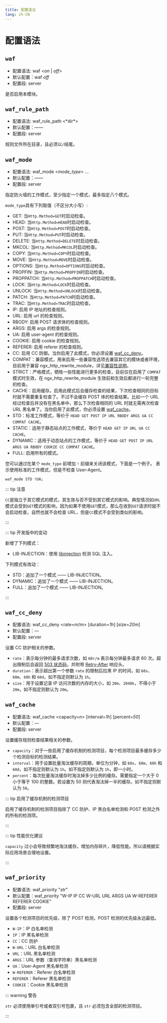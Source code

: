 ```yaml
---
title: 配置语法
lang: zh-CN
---
```


# 配置语法

## `waf`

* 配置语法: waf \<*on* | *off*\>
* 默认配置：waf *off*
* 配置段: server

是否启用本模块。

## `waf_rule_path`

* 配置语法: waf_rule_path <\*dir*\>
* 默认配置：——
* 配置段: server

规则文件所在目录，且必须以`/`结尾。

## `waf_mode`

* 配置语法: waf_mode \<*mode_type*\> ...
* 默认配置：——
* 配置段: server

指定防火墙的工作模式，至少指定一个模式，最多指定八个模式。

`mode_type`具有下列取值（不区分大小写）:
* GET: 当`Http.Method=GET`时启动检查。
* HEAD: 当`Http.Method=HEAD`时启动检查。
* POST: 当`Http.Method=POST`时启动检查。
* PUT: 当`Http.Method=PUT`时启动检查。
* DELETE: 当`Http.Method=DELETE`时启动检查。
* MKCOL: 当`Http.Method=MKCOL`时启动检查。
* COPY: 当`Http.Method=COPY`时启动检查。
* MOVE: 当`Http.Method=MOVE`时启动检查。
* OPTIONS: 当`Http.Method=OPTIONS`时启动检查。
* PROPFIN: 当`Http.Method=PROPFIN`时启动检查。
* PROPPATCH: 当`Http.Method=PROPPATCH`时启动检查。
* LOCK: 当`Http.Method=LOCK`时启动检查。
* UNLOCK: 当`Http.Method=UNLOCK`时启动检查。
* PATCH: 当`Http.Method=PATCH`时启动检查。
* TRAC: 当`Http.Method=TRAC`时启动检查。
* IP: 启用 IP 地址的检查规则。
* URL: 启用 url 的检查规则。
* RBODY: 启用 POST 请求体的检查规则。
* ARGS: 启用 args 的检查规则。
* UA: 启用 user-agent 的检查规则。
* COOKIE: 启用 cookie 的检查规则。
* REFERER: 启用 referer 的检查规则。
* CC: 启用 CC 防御。当你启用了此模式，你必须设置 [waf_cc_deny](#waf-cc-deny)。
* COMPAT：兼容模式，用来启用一些兼容性选项去兼容其它的模块或者环境，目前用于兼容 ngx_http_rewrite_module，详见[兼容性说明](/zh-cn/guide/compatibility.md)。
* STRICT：严格模式，牺牲一些性能进行更多的检查，目前仅在启用了 `COMPAT` 模式时生效，在 ngx_http_rewrite_module 生效前和生效后都进行一轮完整的检查。
* CACHE：启用缓存。启用此模式后会缓存检查的结果，下次检查相同的目标时就不需要重复检查了。不过不会缓存 POST 体的检查结果。比如一个 URL 经过检查后并没有在黑名单中，那么下次检查相同的 URL 时就无需再次检查 URL 黑名单了。当你启用了此模式，你必须设置 [waf_cache](#waf-cache)。
* STD：标准工作模式，等价于 `HEAD GET POST IP URL RBODY ARGS UA CC COMPAT CACHE`。
* STATIC：适用于静态站点的工作模式，等价于 `HEAD GET IP URL UA CC CACHE`。
* DYNAMIC：适用于动态站点的工作模式，等价于 `HEAD GET POST IP URL ARGS UA RBODY COOKIE CC COMPAT CACHE`。
* FULL: 启用所有的模式。

您可以通过在某个 `mode_type` 前增加 `!` 前缀来关闭该模式，下面是一个例子。
表示使用标准的工作模式，但是不检查 User-Agent。

```nginx
waf_mode STD !UA;
```

::: tip 注意

`CC`是独立于其它模式的模式，其生效与否不受到其它模式的影响。典型情况如`URL`模式会受到`GET`模式的影响，因为如果不使用`GET`模式，那么在收到`GET`请求时就不会启动检查，自然也就不会检查 URL，但是`CC`模式不会受到类似的影响。

:::


::: tip 开发版中的变动

新增了下列模式：

* LIB-INJECTION：使用 [libinjection](https://github.com/client9/libinjection) 检测 SQL 注入。

下列模式有改动：

* STD：追加了一个模式 —— LIB-INJECTION。
* DYNAMIC：追加了一个模式 —— LIB-INJECTION。
* FULL：追加了一个模式 —— LIB-INJECTION。

:::


## `waf_cc_deny`

* 配置语法: waf_cc_deny \<rate=*n*r/m\> \[duration=*1h*\] \[size=*20m*\]
* 默认配置：—
* 配置段: server

设置 CC 防护相关的参数。

* `rate`：表示每分钟的最多请求次数，如 `60r/m` 表示每分钟最多请求 60 次。超出限制后会返回 [503 状态码](https://developer.mozilla.org/zh-CN/docs/Web/HTTP/Status/503)，并附带 [Retry-After](https://developer.mozilla.org/zh-CN/docs/Web/HTTP/Headers/Retry-After) 响应头。
* `duration`：表示超出第一个参数 `rate` 的限制后拉黑 IP 的时间，如 `60s`、`60m`、`60h` 和 `60d`，如不指定则默认为 `1h`。
* `size`：用于设置记录 IP 访问次数的内存的大小，如 `20m`、`2048k`，不得小于 `20m`，如不指定则默认为 `20m`。



## `waf_cache`

* 配置语法: waf_cache \<capacity=*n*\> \[interval=*1h*\] \[percent=*50*\]
* 默认配置：—
* 配置段: server

设置缓存规则检查结果相关的参数。

* `capacity`：对于一些启用了缓存机制的检测项目，每个检测项目最多缓存多少个检测目标的检测结果。
* `interval`：用于设置批量淘汰缓存的周期，单位为分钟，如 `60s`、`60m`、`60h` 和 `60d`，如不指定则默认为 `1h`。如不指定则默认为 `1h`，即一小时。
* `percent`：每次批量淘汰缓存时淘汰掉多少比例的缓存。需要指定一个大于 0 小于等于 100 的整数。若设置为 50 则代表淘汰掉一半的缓存。如不指定则默认为 `50`。



::: tip 启用了缓存机制的检测项目

启用了缓存机制的检测项目指除了 CC 防护、IP 黑白名单检测和 POST 检测之外的所有的检测项。

:::

::: tip 性能优化建议

`capacity` 过小会导致频繁地淘汰缓存，增加内存碎片，降低性能。所以请根据实际应用场景合理地设置。

:::


## `waf_priority`

* 配置语法: waf_priority "*str*"
* 默认配置：waf_priority "W-IP IP CC W-URL URL ARGS UA W-REFERER REFERER COOKIE"
* 配置段: server

设置各个检测项目的优先级，除了 POST 检测，POST 检测的优先级永远最低。

* `W-IP`：IP 白名单检测
* `IP`：IP 黑名单检测
* `CC`：CC 防护
* `W-URL`：URL 白名单检测
* `URL`：URL 黑名单检测
* `ARGS`：URL 参数（查询字符串）黑名单检测
* `UA`：User-Agent 黑名单检测
* `W-REFERER`：Referer 白名单检测
* `REFERER`：Referer 黑名单检测
* `COOKIE`：Cookie 黑名单检测

::: warning 警告

`str` 必须使用单引号或者双引号包裹，且 `str` 必须包含全部的检测项目。

:::



